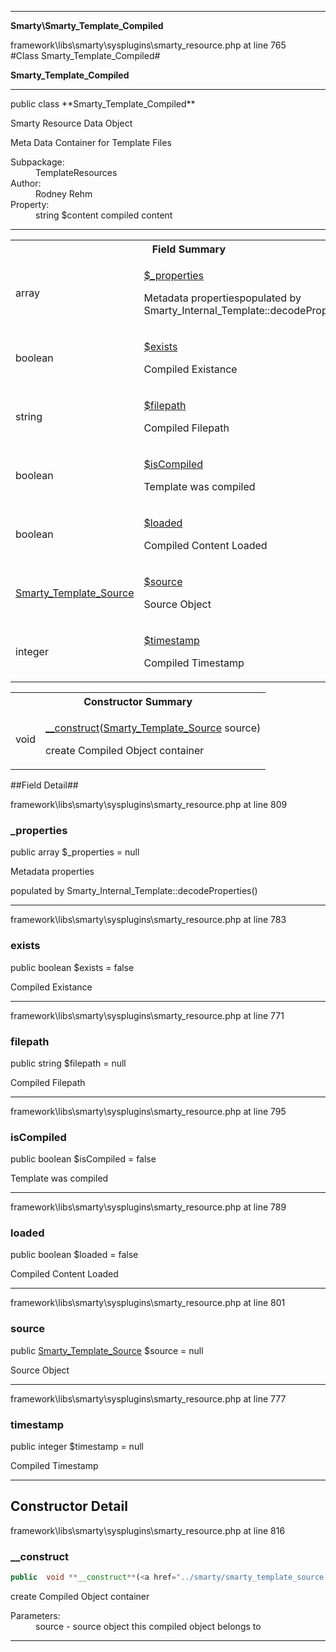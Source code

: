 
- - -

**Smarty\Smarty_Template_Compiled**
<div class="location">framework\libs\smarty\sysplugins\smarty_resource.php at line 765</div>
#Class Smarty_Template_Compiled#

**Smarty_Template_Compiled**


- - -

<p class="signature">public  class **Smarty_Template_Compiled**</p>

<div class="comment" id="overview_description"><p>Smarty Resource Data Object</p><p>Meta Data Container for Template Files</p></div>

<dl>
<dt>Subpackage:</dt>
<dd>TemplateResources</dd>
<dt>Author:</dt>
<dd>Rodney Rehm</dd>
<dt>Property:</dt>
<dd>string $content compiled content</dd>
</dl>

- - -

<table id="summary_field">
<tr><th colspan="2">Field Summary</th></tr>
<tr>
<td class="type"> array</td>
<td class="description"><p class="name"><a href="#_properties">$_properties</a></p><p class="description">Metadata propertiespopulated by Smarty_Internal_Template::decodeProperties()</p></td>
</tr>
<tr>
<td class="type"> boolean</td>
<td class="description"><p class="name"><a href="#exists">$exists</a></p><p class="description">Compiled Existance</p></td>
</tr>
<tr>
<td class="type"> string</td>
<td class="description"><p class="name"><a href="#filepath">$filepath</a></p><p class="description">Compiled Filepath</p></td>
</tr>
<tr>
<td class="type"> boolean</td>
<td class="description"><p class="name"><a href="#iscompiled">$isCompiled</a></p><p class="description">Template was compiled</p></td>
</tr>
<tr>
<td class="type"> boolean</td>
<td class="description"><p class="name"><a href="#loaded">$loaded</a></p><p class="description">Compiled Content Loaded</p></td>
</tr>
<tr>
<td class="type"> <a href="../smarty/smarty_template_source.html">Smarty_Template_Source</a></td>
<td class="description"><p class="name"><a href="#source">$source</a></p><p class="description">Source Object</p></td>
</tr>
<tr>
<td class="type"> integer</td>
<td class="description"><p class="name"><a href="#timestamp">$timestamp</a></p><p class="description">Compiled Timestamp</p></td>
</tr>
</table>

<table id="summary_constructor">
<tr><th colspan="2">Constructor Summary</th></tr>
<tr>
<td class="type"> void</td>
<td class="description"><p class="name"><a href="#__construct">__construct</a>(<a href="../smarty/smarty_template_source.html">Smarty_Template_Source</a> source)</p><p class="description">create Compiled Object container</p></td>
</tr>
</table>

##Field Detail##
<div class="location">framework\libs\smarty\sysplugins\smarty_resource.php at line 809</div>
<h3 id="_properties">_properties</h3>

public  array $_properties = null
<div class="details">
<p>Metadata properties</p><p>populated by Smarty_Internal_Template::decodeProperties()</p></div>

- - -

<div class="location">framework\libs\smarty\sysplugins\smarty_resource.php at line 783</div>
<h3 id="exists">exists</h3>

public  boolean $exists = false
<div class="details">
<p>Compiled Existance</p></div>

- - -

<div class="location">framework\libs\smarty\sysplugins\smarty_resource.php at line 771</div>
<h3 id="filepath">filepath</h3>

public  string $filepath = null
<div class="details">
<p>Compiled Filepath</p></div>

- - -

<div class="location">framework\libs\smarty\sysplugins\smarty_resource.php at line 795</div>
<h3 id="isCompiled">isCompiled</h3>

public  boolean $isCompiled = false
<div class="details">
<p>Template was compiled</p></div>

- - -

<div class="location">framework\libs\smarty\sysplugins\smarty_resource.php at line 789</div>
<h3 id="loaded">loaded</h3>

public  boolean $loaded = false
<div class="details">
<p>Compiled Content Loaded</p></div>

- - -

<div class="location">framework\libs\smarty\sysplugins\smarty_resource.php at line 801</div>
<h3 id="source">source</h3>

public  <a href="../smarty/smarty_template_source.html">Smarty_Template_Source</a> $source = null
<div class="details">
<p>Source Object</p></div>

- - -

<div class="location">framework\libs\smarty\sysplugins\smarty_resource.php at line 777</div>
<h3 id="timestamp">timestamp</h3>

public  integer $timestamp = null
<div class="details">
<p>Compiled Timestamp</p></div>

- - -

<h2 id="detail_method">Constructor Detail</h2>
<div class="location">framework\libs\smarty\sysplugins\smarty_resource.php at line 816</div>
<h3 id="__construct()">__construct</h3>

```php
public  void **__construct**(<a href="../smarty/smarty_template_source.html">Smarty_Template_Source</a> source)
```
<div class="details">
<p>create Compiled Object container</p><dl>
<dt>Parameters:</dt>
<dd>source - source object this compiled object belongs to</dd>
</dl>
</div>

- - -

